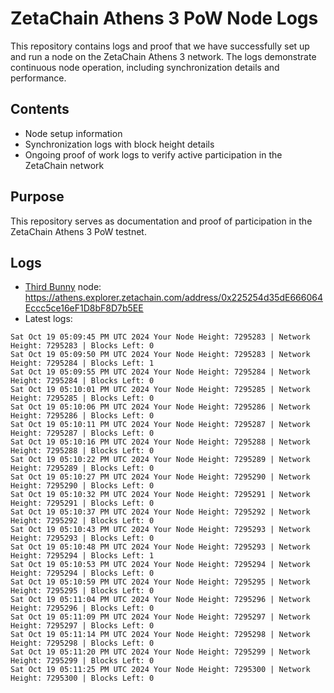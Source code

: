 # ZetaChain Athens 3 PoW Node Logs
This repository contains logs and proof that we have successfully set up and run a node on the ZetaChain Athens 3 network. The logs demonstrate continuous node operation, including synchronization details and performance.

## Contents
- Node setup information
- Synchronization logs with block height details
- Ongoing proof of work logs to verify active participation in the ZetaChain network

## Purpose
This repository serves as documentation and proof of participation in the ZetaChain Athens 3 PoW testnet.

## Logs

- [Third Bunny](https://thirdbunny.xyz/) node: https://athens.explorer.zetachain.com/address/0x225254d35dE666064Eccc5ce16eF1D8bF8D7b5EE
- Latest logs:
```
Sat Oct 19 05:09:45 PM UTC 2024 Your Node Height: 7295283 | Network Height: 7295283 | Blocks Left: 0
Sat Oct 19 05:09:50 PM UTC 2024 Your Node Height: 7295283 | Network Height: 7295284 | Blocks Left: 1
Sat Oct 19 05:09:55 PM UTC 2024 Your Node Height: 7295284 | Network Height: 7295284 | Blocks Left: 0
Sat Oct 19 05:10:01 PM UTC 2024 Your Node Height: 7295285 | Network Height: 7295285 | Blocks Left: 0
Sat Oct 19 05:10:06 PM UTC 2024 Your Node Height: 7295286 | Network Height: 7295286 | Blocks Left: 0
Sat Oct 19 05:10:11 PM UTC 2024 Your Node Height: 7295287 | Network Height: 7295287 | Blocks Left: 0
Sat Oct 19 05:10:16 PM UTC 2024 Your Node Height: 7295288 | Network Height: 7295288 | Blocks Left: 0
Sat Oct 19 05:10:22 PM UTC 2024 Your Node Height: 7295289 | Network Height: 7295289 | Blocks Left: 0
Sat Oct 19 05:10:27 PM UTC 2024 Your Node Height: 7295290 | Network Height: 7295290 | Blocks Left: 0
Sat Oct 19 05:10:32 PM UTC 2024 Your Node Height: 7295291 | Network Height: 7295291 | Blocks Left: 0
Sat Oct 19 05:10:37 PM UTC 2024 Your Node Height: 7295292 | Network Height: 7295292 | Blocks Left: 0
Sat Oct 19 05:10:43 PM UTC 2024 Your Node Height: 7295293 | Network Height: 7295293 | Blocks Left: 0
Sat Oct 19 05:10:48 PM UTC 2024 Your Node Height: 7295293 | Network Height: 7295294 | Blocks Left: 1
Sat Oct 19 05:10:53 PM UTC 2024 Your Node Height: 7295294 | Network Height: 7295294 | Blocks Left: 0
Sat Oct 19 05:10:59 PM UTC 2024 Your Node Height: 7295295 | Network Height: 7295295 | Blocks Left: 0
Sat Oct 19 05:11:04 PM UTC 2024 Your Node Height: 7295296 | Network Height: 7295296 | Blocks Left: 0
Sat Oct 19 05:11:09 PM UTC 2024 Your Node Height: 7295297 | Network Height: 7295297 | Blocks Left: 0
Sat Oct 19 05:11:14 PM UTC 2024 Your Node Height: 7295298 | Network Height: 7295298 | Blocks Left: 0
Sat Oct 19 05:11:20 PM UTC 2024 Your Node Height: 7295299 | Network Height: 7295299 | Blocks Left: 0
Sat Oct 19 05:11:25 PM UTC 2024 Your Node Height: 7295300 | Network Height: 7295300 | Blocks Left: 0
```
